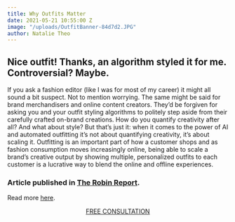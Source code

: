 ```yaml
---
title: Why Outfits Matter
date: 2021-05-21 10:55:00 Z
image: "/uploads/OutfitBanner-84d7d2.JPG"
author: Natalie Theo
---
```


## Nice outfit! Thanks, an algorithm styled it for me. Controversial? Maybe. 

If you ask a fashion editor (like I was for most of my career) it might all sound a bit suspect. Not to mention worrying. The same might be said for brand merchandisers and online content creators. They’d be forgiven for asking you and your outfit styling algorithms to politely step aside from their carefully crafted on-brand creations. How do you quantify creativity after all? And what about style? But that’s just it: when it comes to the power of AI and automated outfitting it’s not about quantifying creativity, it’s about scaling it. Outfitting is an important part of how a customer shops and as fashion consumption moves increasingly online, being able to scale a brand’s creative output by showing multiple, personalized outfits to each customer is a lucrative way to blend the online and offline experiences.

### Article published in [The Robin Report](https://www.therobinreport.com/why-outfits-matter/).
Read more [here](https://www.therobinreport.com/why-outfits-matter/).

<p style="text-align:center"><a href="/contact/" class="button button-primary">FREE CONSULTATION</a></p>